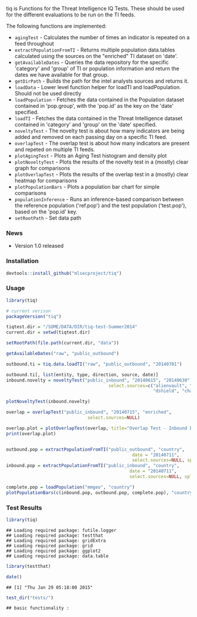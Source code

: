 tiq is Functions for the Threat Intelligence IQ Tests. These should be used for the different evaluations to be run on the TI feeds.

The following functions are implemented:

-   `agingTest` - Calculates the number of times an indicator is repeated on a feed throughout
-   `extractPopulationFromTI` - Returns multiple population data.tables calculated using the sources on the "enriched" TI dataset on 'date'.
-   `getAvailableDates` - Queries the data repository for the specific 'category' and 'group' of TI or population information and return the dates we have available for that group.
-   `getDirPath` - Builds the path for the intel analysts sources and returns it.
-   `loadData` - Lower level function helper for loadTI and loadPopulation. Should not be used directly
-   `loadPopulation` - Fetches the data contained in the Population dataset contained in 'pop.group', with the 'pop.id' as the key on the 'date' specified.
-   `loadTI` - Fetches the data contained in the Threat Intelligence dataset contained in 'category' and 'group' on the 'date' specified.
-   `noveltyTest` - The novelty test is about how many indicators are being added and removed on each passing day on a specific TI feed.
-   `overlapTest` - The overlap test is about how many indicators are present and repeted on multiple TI feeds.
-   `plotAgingTest` - Plots an Aging Test histogram and density plot
-   `plotNoveltyTest` - Plots the results of the novelty test in a (mostly) clear graph for comparisons
-   `plotOverlapTest` - Plots the results of the overlap test in a (mostly) clear heatmap for comparisons
-   `plotPopulationBars` - Plots a population bar chart for simple comparisons
-   `populationInference` - Runs an inference-based comparison between the reference population ('ref.pop') and the test population ('test.pop'), based on the 'pop.id' key.
-   `setRootPath` - Set data path

### News

-   Version 1.0 released

### Installation

``` r
devtools::install_github("mlsecproject/tiq")
```

### Usage

``` r
library(tiq)

# current verison
packageVersion("tiq")

tiqtest.dir = "/SOME/DATA/DIR/tiq-test-Summer2014"
current.dir = setwd(tiqtest.dir)

setRootPath(file.path(current.dir, "data"))

getAvailableDates("raw", "public_outbound")

outbound.ti = tiq.data.loadTI("raw", "public_outbound", "20140701")

outbound.ti[, list(entity, type, direction, source, date)]
inbound.novelty = noveltyTest("public_inbound", "20140615", "20140630",
                                       select.sources=c("alienvault", "blocklistde",
                                                        "dshield", "charleshaley"))

plotNoveltyTest(inbound.novelty)

overlap = overlapTest("public_inbound", "20140715", "enriched",
                               select.sources=NULL)

overlap.plot = plotOverlapTest(overlap, title="Overlap Test - Inbound Data - 20140715")
print(overlap.plot)


outbound.pop = extractPopulationFromTI("public_outbound", "country",
                                                date = "20140711",
                                                select.sources=NULL, split.ti=F)
inbound.pop = extractPopulationFromTI("public_inbound", "country",
                                               date = "20140711",
                                               select.sources=NULL, split.ti=F)

complete.pop = loadPopulation("mmgeo", "country")
plotPopulationBars(c(inbound.pop, outbound.pop, complete.pop), "country")
```

### Test Results

``` r
library(tiq)
```

    ## Loading required package: futile.logger
    ## Loading required package: testthat
    ## Loading required package: gridExtra
    ## Loading required package: grid
    ## Loading required package: ggplot2
    ## Loading required package: data.table

``` r
library(testthat)

date()
```

    ## [1] "Thu Jan 29 05:18:00 2015"

``` r
test_dir("tests/")
```

    ## basic functionality :
